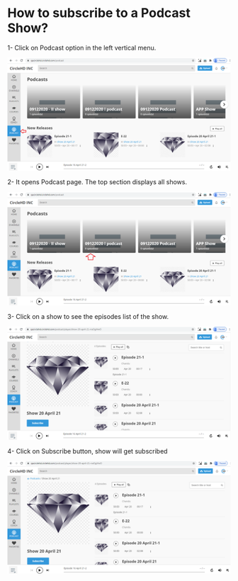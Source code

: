# How to subscribe to a Podcast Show?



1- Click on Podcast option in the left vertical menu.

![](../.gitbook/assets/p1.png)



2- It opens Podcast page. The top section displays all shows.



![](../.gitbook/assets/p1%20%282%29.png)

3- Click on a show to see the episodes list of the show.

![](../.gitbook/assets/p1%20%281%29.png)

4- Click on Subscribe button, show will get subscribed

![](../.gitbook/assets/subscribe.png)



